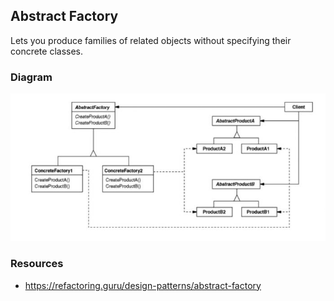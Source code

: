## Abstract Factory

Lets you produce families of related objects without specifying their concrete classes.

### Diagram
![image info](./Abstract_Factoy_UML.jpeg)

### Resources
* https://refactoring.guru/design-patterns/abstract-factory
